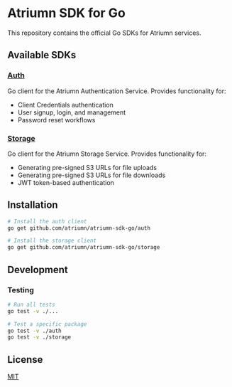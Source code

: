 # Atriumn SDK for Go

This repository contains the official Go SDKs for Atriumn services.

## Available SDKs

### [Auth](/auth)

Go client for the Atriumn Authentication Service. Provides functionality for:

- Client Credentials authentication
- User signup, login, and management
- Password reset workflows

### [Storage](/storage)

Go client for the Atriumn Storage Service. Provides functionality for:

- Generating pre-signed S3 URLs for file uploads
- Generating pre-signed S3 URLs for file downloads
- JWT token-based authentication

## Installation

```bash
# Install the auth client
go get github.com/atriumn/atriumn-sdk-go/auth

# Install the storage client
go get github.com/atriumn/atriumn-sdk-go/storage
```

## Development

### Testing

```bash
# Run all tests
go test -v ./...

# Test a specific package
go test -v ./auth
go test -v ./storage
```

## License

[MIT](LICENSE)
